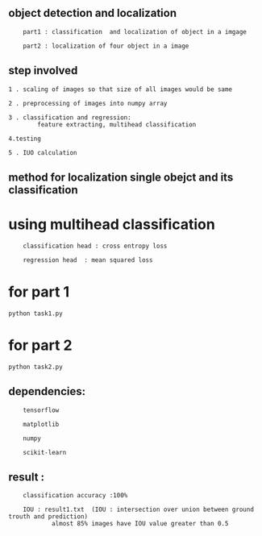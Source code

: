 
## object detection and localization

		part1 : classification  and localization of object in a imgage

		part2 : localization of four object in a image


## step involved 

	1 . scaling of images so that size of all images would be same

	2 . preprocessing of images into numpy array

	3 . classification and regression:
			feature extracting, multihead classification

	4.testing

	5 . IUO calculation







## method for localization single obejct and its classification

# using multihead classification

	    classification head : cross entropy loss

	    regression head  : mean squared loss

# for part 1

	python task1.py

# for part 2

	python task2.py


## dependencies:
		tensorflow

		matplotlib

		numpy

		scikit-learn	



## result  :
		classification accuracy :100%

		IOU : result1.txt  (IOU : intersection over union between ground trouth and prediction)
                almost 85% images have IOU value greater than 0.5







